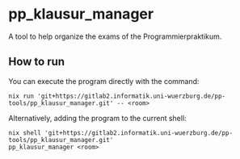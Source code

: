 # pp_klausur_manager

A tool to help organize the exams of the Programmierpraktikum.

## How to run

You can execute the program directly with the command:
```
nix run 'git+https://gitlab2.informatik.uni-wuerzburg.de/pp-tools/pp_klausur_manager.git' -- <room>
```
Alternatively, adding the program to the current shell:
```
nix shell 'git+https://gitlab2.informatik.uni-wuerzburg.de/pp-tools/pp_klausur_manager.git'
pp_klausur_manager <room>
```
